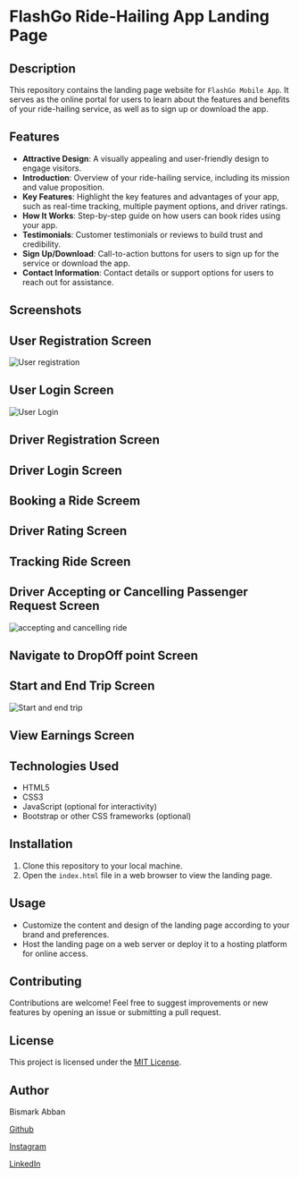 # FlashGo Ride-Hailing App Landing Page

## Description
This repository contains the landing page website for `FlashGo Mobile App`. It serves as the online portal for users to learn about the features and benefits of your ride-hailing service, as well as to sign up or download the app.

## Features
- **Attractive Design**: A visually appealing and user-friendly design to engage visitors.
- **Introduction**: Overview of your ride-hailing service, including its mission and value proposition.
- **Key Features**: Highlight the key features and advantages of your app, such as real-time tracking, multiple payment options, and driver ratings.
- **How It Works**: Step-by-step guide on how users can book rides using your app.
- **Testimonials**: Customer testimonials or reviews to build trust and credibility.
- **Sign Up/Download**: Call-to-action buttons for users to sign up for the service or download the app.
- **Contact Information**: Contact details or support options for users to reach out for assistance.

## Screenshots

## User Registration Screen
![User registration](https://github.com/Redemption19/flashGo-Landing-Page/assets/56071671/6b42f182-f036-49a4-9e02-68a8ca033dae)


## User Login Screen
![User Login](https://github.com/Redemption19/flashGo-Landing-Page/assets/56071671/2367fafd-049f-41d3-a884-cd3084f15f0e)

## Driver Registration Screen

## Driver Login Screen

## Booking a Ride Screem

## Driver Rating Screen

## Tracking Ride Screen

## Driver Accepting or Cancelling Passenger Request Screen
![accepting and cancelling ride](https://github.com/Redemption19/flashGo-Landing-Page/assets/56071671/ff105b7e-be7b-4ea9-901e-79784bdc12d8)

## Navigate to DropOff point Screen

## Start and End Trip Screen
![Start and end trip](https://github.com/Redemption19/flashGo-Landing-Page/assets/56071671/62f19d0f-08ba-4cfa-8240-d5c60a53c60e)

## View Earnings Screen

## Technologies Used
- HTML5
- CSS3
- JavaScript (optional for interactivity)
- Bootstrap or other CSS frameworks (optional)

## Installation
1. Clone this repository to your local machine.
2. Open the `index.html` file in a web browser to view the landing page.

## Usage
- Customize the content and design of the landing page according to your brand and preferences.
- Host the landing page on a web server or deploy it to a hosting platform for online access.

## Contributing
Contributions are welcome! Feel free to suggest improvements or new features by opening an issue or submitting a pull request.

## License
This project is licensed under the [MIT License](LICENSE).

## Author
Bismark Abban

[Github](https://github.com/Redemption19)

[Instagram](https://www.instagram.com/bismark.abban/)

[LinkedIn](https://www.linkedin.com/in/bismark-abban-256055193/)
